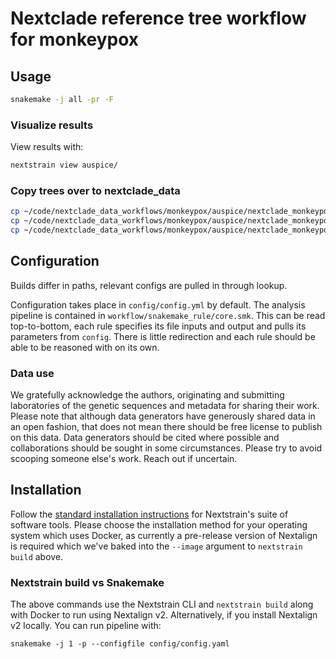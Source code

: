 # Nextclade reference tree workflow for monkeypox

## Usage

```bash
snakemake -j all -pr -F
```

### Visualize results

View results with:

```bash
nextstrain view auspice/
```

### Copy trees over to nextclade_data

```bash
cp ~/code/nextclade_data_workflows/monkeypox/auspice/nextclade_monkeypox_b1.json ~/code/nextclade_data/data/datasets/hMPXV_B1/references/pseudo_ON563414/versions/{timestamp}
cp ~/code/nextclade_data_workflows/monkeypox/auspice/nextclade_monkeypox_MPXV.json ~/code/nextclade_data/data/datasets/MPXV/references/ancestral/versions/{timestamp}
cp ~/code/nextclade_data_workflows/monkeypox/auspice/nextclade_monkeypox_hpxv1.json ~/code/nextclade_data/data/datasets/hMPXV/references/NC_063383.1/versions/{timestamp}
```

## Configuration

Builds differ in paths, relevant configs are pulled in through lookup.

Configuration takes place in `config/config.yml` by default.
The analysis pipeline is contained in `workflow/snakemake_rule/core.smk`.
This can be read top-to-bottom, each rule specifies its file inputs and output and pulls its parameters from `config`.
There is little redirection and each rule should be able to be reasoned with on its own.

### Data use

We gratefully acknowledge the authors, originating and submitting laboratories of the genetic
sequences and metadata for sharing their work. Please note that although data generators have
generously shared data in an open fashion, that does not mean there should be free license to
publish on this data. Data generators should be cited where possible and collaborations should be
sought in some circumstances. Please try to avoid scooping someone else's work. Reach out if
uncertain.

## Installation

Follow the [standard installation instructions](https://docs.nextstrain.org/en/latest/install.html) for Nextstrain's suite of software tools.
Please choose the installation method for your operating system which uses Docker, as currently a pre-release version of Nextalign is required which we've baked into the `--image` argument to `nextstrain build` above.

### Nextstrain build vs Snakemake

The above commands use the Nextstrain CLI and `nextstrain build` along with Docker to run using Nextalign v2. Alternatively, if you install Nextalign v2 locally. You can run pipeline with:
```
snakemake -j 1 -p --configfile config/config.yaml
```
